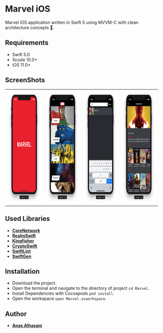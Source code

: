 # Marvel iOS
Marvel iOS application written in Swift 5 using MVVM-C with clean architecture concepts 🚀.

## Requirements

- Swift 5.0
- Xcode 10.0+
- iOS 11.0+ 

## ScreenShots 

<table style="width:100%">
  <tr>
    <td><img src="https://github.com/AnasAlhasani/Marvel/blob/master/Screenshots/Launch.png" alt="Marvel" width=400 height=375/></td>
    <td><img src="https://github.com/AnasAlhasani/Marvel/blob/master/Screenshots/Characters.png" alt="Marvel" width=400 height=375/></td>
    <td><img src="https://github.com/AnasAlhasani/Marvel/blob/master/Screenshots/Search.png" alt="Marvel" width=400 height=375/></td>
    <td><img src="https://github.com/AnasAlhasani/Marvel/blob/master/Screenshots/Details.png" alt="Marvel" width=400 height=375/></td>
  </tr>
</table>

## Used Libraries

* [**CoreNetwork**](https://github.com/AnasAlhasani/CoreNetwork)
* [**RealmSwift**](https://github.com/realm/realm-cocoa)
* [**Kingfisher**](https://github.com/onevcat/Kingfisher)
* [**CryptoSwift**](https://github.com/krzyzanowskim/CryptoSwift)
* [**SwiftLint**](https://github.com/realm/SwiftLint)
* [**SwiftGen**](https://github.com/SwiftGen/SwiftGen)

## Installation

* Download the project.
* Open the terminal and navigate to the directory of project ```cd Marvel```.
* Install Dependencies with Cocoapods ```pod install```.
* Open the workspace ```open Marvel.xcworkspace```.
  
## Author

* [**Anas Alhasani**](https://github.com/AnasAlhasani)
